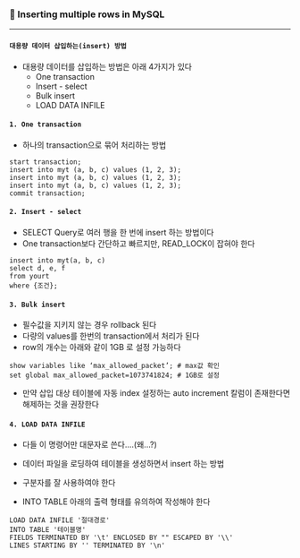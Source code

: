 ### 🎊 Inserting multiple rows in MySQL

---

#### ` 대용량 데이터 삽입하는(insert) 방법 `

- 대용량 데이터를 삽입하는 방법은 아래 4가지가 있다
  - One transaction
  - Insert - select
  - Bulk insert
  - LOAD DATA INFILE

#### `1. One transaction`

- 하나의 transaction으로 묶어 처리하는 방법

``` mariadb
start transaction;
insert into myt (a, b, c) values (1, 2, 3);
insert into myt (a, b, c) values (1, 2, 3);
insert into myt (a, b, c) values (1, 2, 3);
commit transaction;
```

#### `2. Insert - select`

- SELECT Query로 여러 행을  한 번에 insert 하는 방법이다
- One transaction보다 간단하고 빠르지만, READ_LOCK이 잡혀야 한다

```mariadb
insert into myt(a, b, c)
select d, e, f
from yourt
where {조건};
```

#### `3. Bulk insert`

- 필수값을 지키지 않는 경우 rollback 된다
- 다량의 values를 한번의 transaction에서 처리가 된다
- row의 개수는 아래와 같이 1GB 로 설정 가능하다

``` mariadb
show variables like ‘max_allowed_packet’; # max값 확인
set global max_allowed_packet=1073741824; # 1GB로 설정
```

- 만약 삽입 대상 테이블에 자동 index 설정하는 auto increment 칼럼이 존재한다면 해제하는 것을 권장한다

#### `4. LOAD DATA INFILE`

- 다들 이 명령어만 대문자로 쓴다....(왜...?)

- 데이터 파일을 로딩하여 테이블을 생성하면서 insert 하는 방법
- 구분자를 잘 사용하여야 한다
- INTO TABLE 아래의 출력 형태를 유의하여 작성해야 한다

``` mariadb
LOAD DATA INFILE '절대경로'
INTO TABLE '테이블명'
FIELDS TERMINATED BY '\t' ENCLOSED BY "" ESCAPED BY '\\'
LINES STARTING BY '' TERMINATED BY '\n'
```

